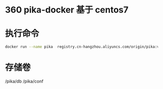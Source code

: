 # 360 pika-docker 基于 centos7

# 执行命令
``` bash
docker run --name pika  registry.cn-hangzhou.aliyuncs.com/origin/pika:v3.0.6
```
# 存储卷
/pika/db
/pika/conf

